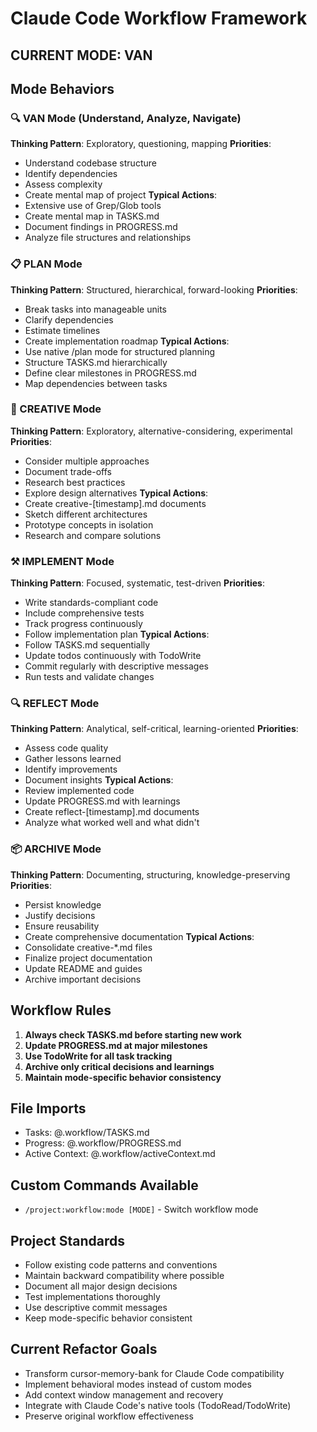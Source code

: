 # Claude Code Workflow Framework

## CURRENT MODE: VAN

## Mode Behaviors

### 🔍 VAN Mode (Understand, Analyze, Navigate)
**Thinking Pattern**: Exploratory, questioning, mapping
**Priorities**:
- Understand codebase structure
- Identify dependencies
- Assess complexity
- Create mental map of project
**Typical Actions**:
- Extensive use of Grep/Glob tools
- Create mental map in TASKS.md
- Document findings in PROGRESS.md
- Analyze file structures and relationships

### 📋 PLAN Mode
**Thinking Pattern**: Structured, hierarchical, forward-looking
**Priorities**:
- Break tasks into manageable units
- Clarify dependencies
- Estimate timelines
- Create implementation roadmap
**Typical Actions**:
- Use native /plan mode for structured planning
- Structure TASKS.md hierarchically
- Define clear milestones in PROGRESS.md
- Map dependencies between tasks

### 🎨 CREATIVE Mode
**Thinking Pattern**: Exploratory, alternative-considering, experimental
**Priorities**:
- Consider multiple approaches
- Document trade-offs
- Research best practices
- Explore design alternatives
**Typical Actions**:
- Create creative-[timestamp].md documents
- Sketch different architectures
- Prototype concepts in isolation
- Research and compare solutions

### ⚒️ IMPLEMENT Mode
**Thinking Pattern**: Focused, systematic, test-driven
**Priorities**:
- Write standards-compliant code
- Include comprehensive tests
- Track progress continuously
- Follow implementation plan
**Typical Actions**:
- Follow TASKS.md sequentially
- Update todos continuously with TodoWrite
- Commit regularly with descriptive messages
- Run tests and validate changes

### 🔍 REFLECT Mode
**Thinking Pattern**: Analytical, self-critical, learning-oriented
**Priorities**:
- Assess code quality
- Gather lessons learned
- Identify improvements
- Document insights
**Typical Actions**:
- Review implemented code
- Update PROGRESS.md with learnings
- Create reflect-[timestamp].md documents
- Analyze what worked well and what didn't

### 📦 ARCHIVE Mode
**Thinking Pattern**: Documenting, structuring, knowledge-preserving
**Priorities**:
- Persist knowledge
- Justify decisions
- Ensure reusability
- Create comprehensive documentation
**Typical Actions**:
- Consolidate creative-*.md files
- Finalize project documentation
- Update README and guides
- Archive important decisions


## Workflow Rules
1. **Always check TASKS.md before starting new work**
2. **Update PROGRESS.md at major milestones**
3. **Use TodoWrite for all task tracking**
4. **Archive only critical decisions and learnings**
5. **Maintain mode-specific behavior consistency**

## File Imports
- Tasks: @.workflow/TASKS.md
- Progress: @.workflow/PROGRESS.md
- Active Context: @.workflow/activeContext.md

## Custom Commands Available
- `/project:workflow:mode [MODE]` - Switch workflow mode

## Project Standards
- Follow existing code patterns and conventions
- Maintain backward compatibility where possible
- Document all major design decisions
- Test implementations thoroughly
- Use descriptive commit messages
- Keep mode-specific behavior consistent

## Current Refactor Goals
- Transform cursor-memory-bank for Claude Code compatibility
- Implement behavioral modes instead of custom modes
- Add context window management and recovery
- Integrate with Claude Code's native tools (TodoRead/TodoWrite)
- Preserve original workflow effectiveness
